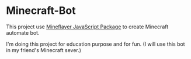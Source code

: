 # Minecraft-Bot
<p>This project use <a href="https://www.npmjs.com/package/mineflayer">Mineflayer JavaScript Package</a> to create Minecraft automate bot.</p>
<p>I'm doing this project for education purpose and for fun. (I will use this bot in my friend's Minecraft sever.)</p>
